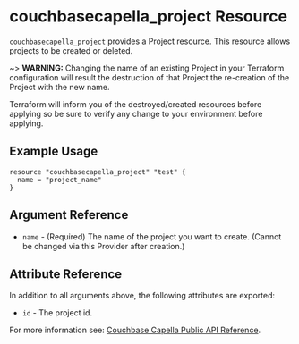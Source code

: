 # couchbasecapella_project Resource

`couchbasecapella_project` provides a Project resource. This resource allows projects to be created or deleted.

~> **WARNING:** Changing the name of an existing Project in your Terraform configuration will result the destruction of that Project the re-creation of the Project with the new name.

<!-- Projects that contain clusters cannot be destroyed without the associated clusters being destroyed first.  -->

Terraform will inform you of the destroyed/created resources before applying so be sure to verify any change to your environment before applying.

## Example Usage

```hcl
resource "couchbasecapella_project" "test" {
  name = "project_name"
}
```

## Argument Reference

- `name` - (Required) The name of the project you want to create. (Cannot be changed via this Provider after creation.)

## Attribute Reference

In addition to all arguments above, the following attributes are exported:

- `id` - The project id.

For more information see: [Couchbase Capella Public API Reference](https://docs.couchbase.com/cloud/reference/rest-endpoints-all.html#projects).
